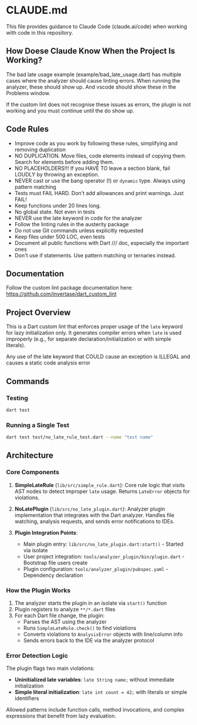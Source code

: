 # CLAUDE.md

This file provides guidance to Claude Code (claude.ai/code) when working with code in this repository.

## How Doese Claude Know When the Project Is Working?

The bad late usage example (example/bad_late_usage.dart) has multiple cases where the analyzer should cause linting errors. When running the analyzer, these should show up. And vscode should show these in the Problems window.

If the custom lint does not recognise these issues as errors, the plugin is not working and you must continue until the do show up.

## Code Rules
- Improve code as you work by following these rules, simplifying and removing duplication
- NO DUPLICATION. Move files, code elements instead of copying them. Search for elements before adding them.
- NO PLACEHOLDERS!!! If you HAVE TO leave a section blank, fail LOUDLY by throwing an exception.
- NEVER cast or use the bang operator (!) or `dynamic` type. Always using pattern matching
- Tests must FAIL HARD. Don't add allowances and print warnings. Just FAIL!
- Keep functions under 20 lines long.
- No global state. Not even in tests
- NEVER use the late keyword in code for the analyzer
- Follow the linting rules in the austerity package
- Do not use Git commands unless explicitly requested
- Keep files under 500 LOC, even tests
- Document all public functions with Dart /// doc, especially the important ones
- Don't use if statements. Use pattern matching or ternaries instead.

## Documentation
Follow the custom lint package documentation here:
https://github.com/invertase/dart_custom_lint

## Project Overview
This is a Dart custom lint that enforces proper usage of the `late` keyword for lazy initialization only. It generates compiler errors when `late` is used improperly (e.g., for separate declaration/initialization or with simple literals).

Any use of the late keyword that COULD cause an exception is ILLEGAL and causes a static code analysis error

## Commands

### Testing
```bash
dart test
```

### Running a Single Test
```bash
dart test test/no_late_rule_test.dart --name "test name"
```

## Architecture

### Core Components

1. **SimpleLateRule** (`lib/src/simple_rule.dart`): Core rule logic that visits AST nodes to detect improper `late` usage. Returns `LateError` objects for violations.

2. **NoLatePlugin** (`lib/src/no_late_plugin.dart`): Analyzer plugin implementation that integrates with the Dart analyzer. Handles file watching, analysis requests, and sends error notifications to IDEs.

3. **Plugin Integration Points**:
   - Main plugin entry: `lib/src/no_late_plugin.dart:start()` - Started via isolate
   - User project integration: `tools/analyzer_plugin/bin/plugin.dart` - Bootstrap file users create
   - Plugin configuration: `tools/analyzer_plugin/pubspec.yaml` - Dependency declaration

### How the Plugin Works

1. The analyzer starts the plugin in an isolate via `start()` function
2. Plugin registers to analyze `**/*.dart` files
3. For each Dart file change, the plugin:
   - Parses the AST using the analyzer
   - Runs `SimpleLateRule.check()` to find violations
   - Converts violations to `AnalysisError` objects with line/column info
   - Sends errors back to the IDE via the analyzer protocol

### Error Detection Logic

The plugin flags two main violations:
- **Uninitialized late variables**: `late String name;` without immediate initialization
- **Simple literal initialization**: `late int count = 42;` with literals or simple identifiers

Allowed patterns include function calls, method invocations, and complex expressions that benefit from lazy evaluation.